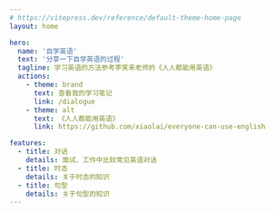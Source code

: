 ```yaml
---
# https://vitepress.dev/reference/default-theme-home-page
layout: home

hero:
  name: '自学英语'
  text: '分享一下自学英语的过程'
  tagline: 学习英语的方法参考李笑来老师的《人人都能用英语》
  actions:
    - theme: brand
      text: 查看我的学习笔记
      link: /dialogue
    - theme: alt
      text: 《人人都能用英语》
      link: https://github.com/xiaolai/everyone-can-use-english

features:
  - title: 对话
    details: 面试、工作中比较常见英语对话
  - title: 时态
    details: 关于时态的知识
  - title: 句型
    details: 关于句型的知识
---
```

